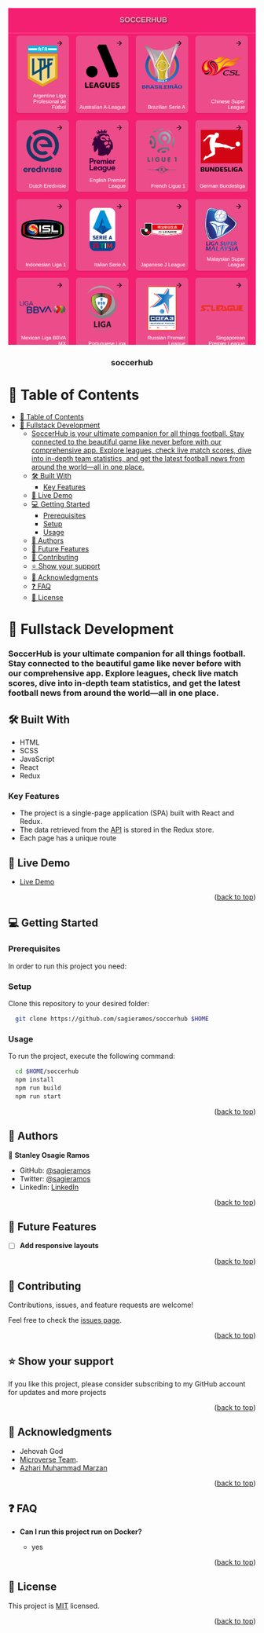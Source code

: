 <div align="center">

  <img src="Screenshot.png" alt="overview" width="auto"  height="auto" />
  <br/>

  <h3><b>soccerhub</b></h3>

</div>

# 📗 Table of Contents

- [📗 Table of Contents](#-table-of-contents)
- [📖 Fullstack Development ](#-fullstack-development-)
    - [SoccerHub is your ultimate companion for all things football. Stay connected to the beautiful game like never before with our comprehensive app. Explore leagues, check live match scores, dive into in-depth team statistics, and get the latest football news from around the world—all in one place.](#soccerhub-is-your-ultimate-companion-for-all-things-football-stay-connected-to-the-beautiful-game-like-never-before-with-our-comprehensive-app-explore-leagues-check-live-match-scores-dive-into-in-depth-team-statistics-and-get-the-latest-football-news-from-around-the-worldall-in-one-place)
  - [🛠  Built With ](#--built-with-)
    - [Key Features ](#key-features-)
  - [🚀 Live Demo ](#-live-demo-)
  - [💻 Getting Started ](#-getting-started-)
    - [Prerequisites](#prerequisites)
    - [Setup](#setup)
    - [Usage](#usage)
  - [👥 Authors ](#-authors-)
  - [🔭 Future Features ](#-future-features-)
  - [🤝 Contributing ](#-contributing-)
  - [⭐️ Show your support ](#️-show-your-support-)
  - [🙏 Acknowledgments ](#-acknowledgments-)
  - [❓ FAQ ](#-faq-)
  - [📝 License ](#-license-)


# 📖 Fullstack Development <a name="SoccerHub"></a>

### SoccerHub is your ultimate companion for all things football. Stay connected to the beautiful game like never before with our comprehensive app. Explore leagues, check live match scores, dive into in-depth team statistics, and get the latest football news from around the world—all in one place.

## 🛠  Built With <a name="built-with"></a>
- HTML
- SCSS
- JavaScript
- React
- Redux
### Key Features <a name="key-features"></a>

- The project is a single-page application (SPA) built with React and Redux.
- The data retrieved from the [API](https://api-football-standings.azharimm.dev/) is stored in the Redux store.
- Each page has a unique route

## 🚀 Live Demo <a name="live-demo"></a>

- [Live Demo](https://www.loom.com/share/95292335049d41549cf61d8cb9a2b95a?sid=4af47703-6bd8-4ea2-935a-12b355878f7b)

<p align="right">(<a href="#readme-top">back to top</a>)</p>

## 💻 Getting Started <a name="getting-started"></a>

### Prerequisites

In order to run this project you need:

### Setup

Clone this repository to your desired folder:
```sh
  git clone https://github.com/sagieramos/soccerhub $HOME
```
### Usage

To run the project, execute the following command:

```sh
  cd $HOME/soccerhub
  npm install
  npm run build
  npm run start
```

<p align="right">(<a href="#readme-top">back to top</a>)</p>


## 👥 Authors <a name="authors"></a>
👤 **Stanley Osagie Ramos**
- GitHub: [@sagieramos](https://github.com/sagieramos)
- Twitter: [@sagieramos](https://twitter.com/sagieramos)
- LinkedIn: [LinkedIn](https://linkedin.com/in/sagieramos)

<p align="right">(<a href="#readme-top">back to top</a>)</p>


## 🔭 Future Features <a name="future-features"></a>

- [ ] **Add responsive layouts**

<p align="right">(<a href="#readme-top">back to top</a>)</p>

## 🤝 Contributing <a name="contributing"></a>

Contributions, issues, and feature requests are welcome!

Feel free to check the [issues page](https://github.com/sagieramos/soccerhub/issues).

<p align="right">(<a href="#readme-top">back to top</a>)</p>



## ⭐️ Show your support <a name="support"></a>

If you like this project, please consider subscribing to my GitHub account for updates and more projects

<p align="right">(<a href="#readme-top">back to top</a>)</p>


## 🙏 Acknowledgments <a name="acknowledgements"></a>
- Jehovah God
- [Microverse Team](https://www.microverse.org/).
- [Azhari Muhammad Marzan](https://github.com/azharimm/)

<p align="right">(<a href="#readme-top">back to top</a>)</p>

## ❓ FAQ <a name="faq"></a>

- **Can I run this project run on Docker?**

  - yes

<p align="right">(<a href="#readme-top">back to top</a>)</p>

## 📝 License <a name="license"></a>

This project is [MIT](./LICENSE) licensed.

<p align="right">(<a href="#readme-top">back to top</a>)</p>

